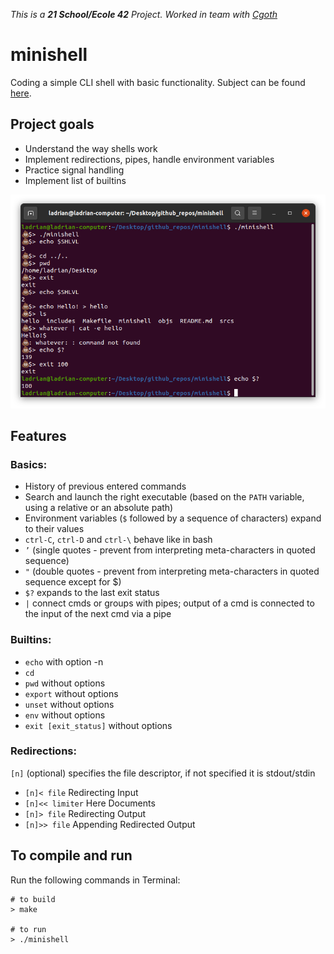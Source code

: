 _This is a **21 School/Ecole 42** Project. Worked in team with [Cgoth](https://github.com/FastPretzel)_

# minishell

Coding a simple CLI shell with basic functionality. Subject can be found [here](https://cdn.intra.42.fr/pdf/pdf/43461/en.subject.pdf).

## Project goals

* Understand the way shells work
* Implement redirections, pipes, handle environment variables
* Practice signal handling
* Implement list of builtins

![Preview](minishell.png)

## Features

### Basics:
- History of previous entered commands
- Search and launch the right executable (based on the `PATH` variable, using a relative or an absolute path)
- Environment variables (`$` followed by a sequence of characters) expand to their values
- `ctrl-C`, `ctrl-D` and `ctrl-\` behave like in bash
- `’` (single quotes - prevent from interpreting meta-characters in quoted sequence)
- `"` (double quotes - prevent from interpreting meta-characters in quoted sequence except for $)
- `$?` expands to the last exit status
- `|` connect cmds or groups with pipes; output of a cmd is connected to the input of the next cmd via a pipe

### Builtins:
- `echo` with option -n
- `cd`
- `pwd` without options
- `export` without options
- `unset` without options
- `env` without options
- `exit [exit_status]` without options

### Redirections:
`[n]` (optional) specifies the file descriptor, if not specified it is stdout/stdin
- `[n]< file` Redirecting Input
- `[n]<< limiter` Here Documents
- `[n]> file` Redirecting Output
- `[n]>> file` Appending Redirected Output

## To compile and run
Run the following commands in Terminal:
```shell
# to build
> make

# to run
> ./minishell 
```
